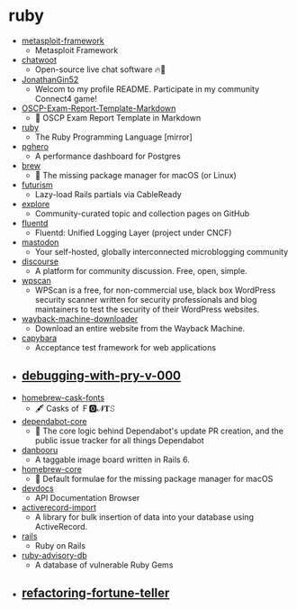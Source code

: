# ruby
- [metasploit-framework](https://github.com/rapid7/metasploit-framework)
  - Metasploit Framework
- [chatwoot](https://github.com/chatwoot/chatwoot)
  - Open-source live chat software 🔥💬
- [JonathanGin52](https://github.com/JonathanGin52/JonathanGin52)
  - Welcom to my profile README. Participate in my community Connect4 game!
- [OSCP-Exam-Report-Template-Markdown](https://github.com/noraj/OSCP-Exam-Report-Template-Markdown)
  - 📙 OSCP Exam Report Template in Markdown
- [ruby](https://github.com/ruby/ruby)
  - The Ruby Programming Language [mirror]
- [pghero](https://github.com/ankane/pghero)
  - A performance dashboard for Postgres
- [brew](https://github.com/Homebrew/brew)
  - 🍺 The missing package manager for macOS (or Linux)
- [futurism](https://github.com/julianrubisch/futurism)
  - Lazy-load Rails partials via CableReady
- [explore](https://github.com/github/explore)
  - Community-curated topic and collection pages on GitHub
- [fluentd](https://github.com/fluent/fluentd)
  - Fluentd: Unified Logging Layer (project under CNCF)
- [mastodon](https://github.com/tootsuite/mastodon)
  - Your self-hosted, globally interconnected microblogging community
- [discourse](https://github.com/discourse/discourse)
  - A platform for community discussion. Free, open, simple.
- [wpscan](https://github.com/wpscanteam/wpscan)
  - WPScan is a free, for non-commercial use, black box WordPress security scanner written for security professionals and blog maintainers to test the security of their WordPress websites.
- [wayback-machine-downloader](https://github.com/hartator/wayback-machine-downloader)
  - Download an entire website from the Wayback Machine.
- [capybara](https://github.com/teamcapybara/capybara)
  - Acceptance test framework for web applications
- [debugging-with-pry-v-000](https://github.com/learn-co-students/debugging-with-pry-v-000)
  - 
- [homebrew-cask-fonts](https://github.com/Homebrew/homebrew-cask-fonts)
  - 🖋 Casks of Ｆ🅾𝓝𝐓𝚂
- [dependabot-core](https://github.com/dependabot/dependabot-core)
  - 🤖 The core logic behind Dependabot's update PR creation, and the public issue tracker for all things Dependabot
- [danbooru](https://github.com/danbooru/danbooru)
  - A taggable image board written in Rails 6.
- [homebrew-core](https://github.com/Homebrew/homebrew-core)
  - 🍻 Default formulae for the missing package manager for macOS
- [devdocs](https://github.com/freeCodeCamp/devdocs)
  - API Documentation Browser
- [activerecord-import](https://github.com/zdennis/activerecord-import)
  - A library for bulk insertion of data into your database using ActiveRecord.
- [rails](https://github.com/rails/rails)
  - Ruby on Rails
- [ruby-advisory-db](https://github.com/rubysec/ruby-advisory-db)
  - A database of vulnerable Ruby Gems
- [refactoring-fortune-teller](https://github.com/appdev-projects/refactoring-fortune-teller)
  - 
